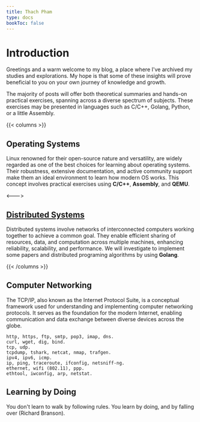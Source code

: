 ```yaml
---
title: Thach Pham
type: docs
bookToc: false
---
```


# Introduction
Greetings and a warm welcome to my blog, a place where I've archived my studies and explorations. My hope is that some of these insights will prove beneficial to you on your own journey of knowledge and growth. 

The majority of posts will offer both theoretical summaries and hands-on practical exercises, spanning across a diverse spectrum of subjects. These exercises may be presented in languages such as C/C++, Golang, Python, or a little Assembly.

{{< columns >}}
## Operating Systems
Linux renowned for their open-source nature and versatility, are widely regarded as one of the best choices for learning about operating systems. Their robustness, extensive documentation, and active community support make them an ideal environment to learn how modern OS works. This concept involves practical exercises using **C/C++**, **Assembly**, and **QEMU**.

<--->

## [Distributed Systems](/docs/distributed-system/)
Distributed systems involve networks of interconnected computers working together to achieve a common goal. They enable efficient sharing of resources, data, and computation across multiple machines, enhancing reliability, scalability, and performance. We will investigate to implement some papers and distributed programing algorithms by using **Golang**.

{{< /columns >}}


## Computer Networking
The TCP/IP, also known as the Internet Protocol Suite, is a conceptual framework used for understanding and implementing computer networking protocols. It serves as the foundation for the modern Internet, enabling communication and data exchange between diverse devices across the globe.

```
http, https, ftp, smtp, pop3, imap, dns.
curl, wget, dig, bind.
tcp, udp.
tcpdump, tshark, netcat, nmap, trafgen.
ipv4, ipv6, icmp.
ip, ping, traceroute, ifconfig, netsniff-ng.
ethernet, wifi (802.11), ppp.
ethtool, iwconfig, arp, netstat.
```

## Learning by Doing
You don't learn to walk by following rules. You learn by doing, and by falling over (Richard Branson).